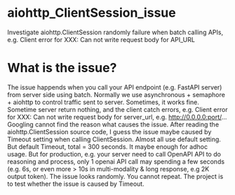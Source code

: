 # aiohttp_ClientSession_issue
Investigate aiohttp.ClientSession randomly failure when batch calling APIs, e.g. Client error for XXX: Can not write request body for API_URL

# What is the issue?
The issue happends when you call your API endpoint (e.g. FastAPI server) from server side using batch. Normally we use asynchronous + semaphore + aiohttp to control traffic sent to server. Sometimes, it works fine. Sometime server return nothing, and the client catch errors, e.g. Client error for XXX: Can not write request body for server_url, e.g. http://0.0.0.0:port/...
Googling cannot find the reason what causes the issue. After reading the aiohttp.ClientSession source code, I guess the issue maybe caused by Timeout setting when calling ClientSession. Almost all use default setting. But default Timeout, total = 300 seconds. It maybe enough for adhoc usage. But for production, e.g. your server need to call OpenAPI API to do reasoning and process, only 1 openai API call may spending a few seconds (e.g. 6s, or even more > 10s in multi-modality & long response, e.g 2K output token). 
The issue looks randomly. You cannot repeat. 
The project is to test whether the issue is caused by Timeout.
